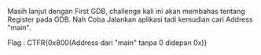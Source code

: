 Masih lanjut dengan First GDB, challenge kali ini akan membahas tentang Register pada GDB. Nah Coba Jalankan aplikasi tadi kemudian cari Address "main".

Flag : CTFR{0x800(Address dari "main" tanpa 0 didepan 0x)}